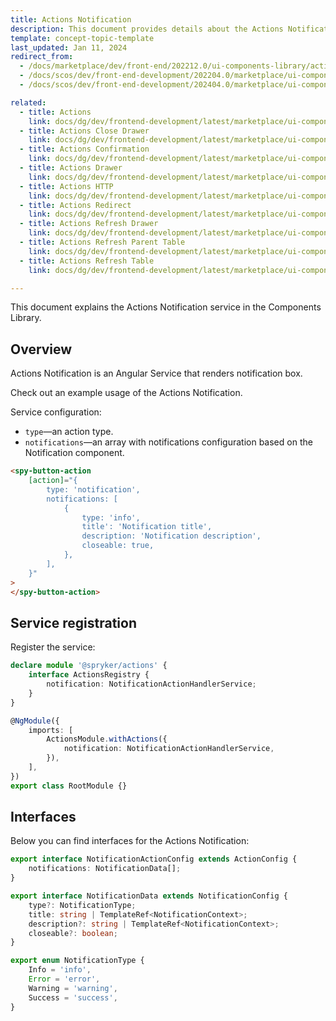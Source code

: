 ```yaml
---
title: Actions Notification
description: This document provides details about the Actions Notification service in the Components Library.
template: concept-topic-template
last_updated: Jan 11, 2024
redirect_from:
  - /docs/marketplace/dev/front-end/202212.0/ui-components-library/actions/actions-notification.html
  - /docs/scos/dev/front-end-development/202204.0/marketplace/ui-components-library/actions/actions-notification.html
  - /docs/scos/dev/front-end-development/202404.0/marketplace/ui-components-library/actions/actions-notification.html

related:
  - title: Actions
    link: docs/dg/dev/frontend-development/latest/marketplace/ui-components-library/actions/ui-components-library-actions.html
  - title: Actions Close Drawer
    link: docs/dg/dev/frontend-development/latest/marketplace/ui-components-library/actions/actions-close-drawer.html
  - title: Actions Confirmation
    link: docs/dg/dev/frontend-development/latest/marketplace/ui-components-library/actions/actions-confirmation.html
  - title: Actions Drawer
    link: docs/dg/dev/frontend-development/latest/marketplace/ui-components-library/actions/actions-drawer.html
  - title: Actions HTTP
    link: docs/dg/dev/frontend-development/latest/marketplace/ui-components-library/actions/actions-http.html
  - title: Actions Redirect
    link: docs/dg/dev/frontend-development/latest/marketplace/ui-components-library/actions/actions-redirect.html
  - title: Actions Refresh Drawer
    link: docs/dg/dev/frontend-development/latest/marketplace/ui-components-library/actions/actions-refresh-drawer.html
  - title: Actions Refresh Parent Table
    link: docs/dg/dev/frontend-development/latest/marketplace/ui-components-library/actions/actions-refresh-parent-table.html
  - title: Actions Refresh Table
    link: docs/dg/dev/frontend-development/latest/marketplace/ui-components-library/actions/actions-refresh-table.html

---
```


This document explains the Actions Notification service in the Components Library.

## Overview

Actions Notification is an Angular Service that renders notification box.

Check out an example usage of the Actions Notification.

Service configuration:

- `type`—an action type.  
- `notifications`—an array with notifications configuration based on the Notification component.  

```html
<spy-button-action
    [action]="{
        type: 'notification',
        notifications: [
            {
                type: 'info',
                title': 'Notification title',
                description: 'Notification description',
                closeable: true,
            },
        ],
    }"
>
</spy-button-action>
```

## Service registration

Register the service:

```ts
declare module '@spryker/actions' {
    interface ActionsRegistry {
        notification: NotificationActionHandlerService;
    }
}

@NgModule({
    imports: [
        ActionsModule.withActions({
            notification: NotificationActionHandlerService,
        }),
    ],
})
export class RootModule {}
```

## Interfaces

Below you can find interfaces for the Actions Notification:

```ts
export interface NotificationActionConfig extends ActionConfig {
    notifications: NotificationData[];
}

export interface NotificationData extends NotificationConfig {
    type?: NotificationType;
    title: string | TemplateRef<NotificationContext>;
    description?: string | TemplateRef<NotificationContext>;
    closeable?: boolean;
}

export enum NotificationType {
    Info = 'info',
    Error = 'error',
    Warning = 'warning',
    Success = 'success',
}
```
